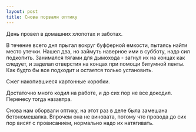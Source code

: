 ```yaml
---
layout: post
title: Снова порвали оптику
---
```


День провел в домашних хлопотах и заботах.

В течение всего дня прыгал вокруг буфферной емкости, пытаясь найти место утечки. Нашел два, но займуть наверное ими в субботу, надо сил подкопить. Занимался тягами для дымохода - загнул их на концах как следует, и заделал отверстия на концах при помощи битумной ленты. Как будто бы все подходит и остается только установить.

Сжег накопившиеся картонные коробки.

Достаточно много кодил на работе, и до сих пор не все докодил. Перенесу тогда назавтра.

Снова нам оборвали оптику, на этот раз в деле была замешана бетономешалка. Впрочем она не виновата, потому что провода до сих пор висят с провисанием, нормально надо их натягивать.
